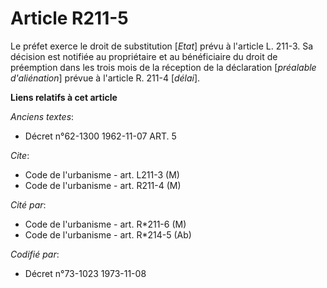 # Article R211-5

Le préfet exerce le droit de substitution [*Etat*] prévu à l'article L. 211-3. Sa décision est notifiée au propriétaire et au
bénéficiaire du droit de préemption dans les trois mois de la réception de la déclaration [*préalable d'aliénation*] prévue à
l'article R. 211-4 [*délai*].

**Liens relatifs à cet article**

_Anciens textes_:

  - Décret n°62-1300 1962-11-07 ART. 5

_Cite_:

  - Code de l'urbanisme - art. L211-3 (M)
  - Code de l'urbanisme - art. R211-4 (M)

_Cité par_:

  - Code de l'urbanisme - art. R*211-6 (M)
  - Code de l'urbanisme - art. R*214-5 (Ab)

_Codifié par_:

  - Décret n°73-1023 1973-11-08
